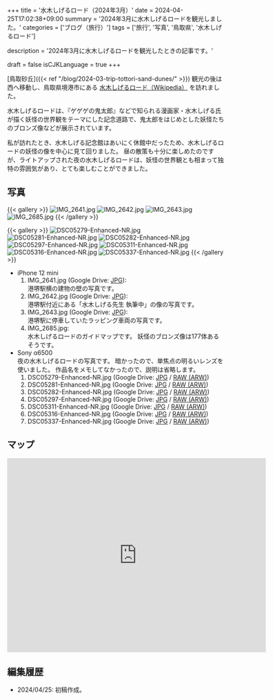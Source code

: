 +++
title = '水木しげるロード（2024年3月）'
date = 2024-04-25T17:02:38+09:00
summary = '2024年3月に水木しげるロードを観光しました。'
categories = ['ブログ（旅行）']
tags = ['旅行', '写真', '鳥取県', '水木しげるロード']

description = '2024年3月に水木しげるロードを観光したときの記事です。'

draft = false
isCJKLanguage = true
+++


[鳥取砂丘]({{< ref "/blog/2024-03-trip-tottori-sand-dunes/" >}}) 観光の後は西へ移動し、鳥取県境港市にある [水木しげるロード（Wikipedia）](https://ja.wikipedia.org/wiki/%E6%B0%B4%E6%9C%A8%E3%81%97%E3%81%92%E3%82%8B%E3%83%AD%E3%83%BC%E3%83%89) を訪れました。

水木しげるロードは、『ゲゲゲの鬼太郎』などで知られる漫画家・水木しげる氏が描く妖怪の世界観をテーマにした記念道路で、鬼太郎をはじめとした妖怪たちのブロンズ像などが展示されています。

私が訪れたとき、水木しげる記念館はあいにく休館中だったため、水木しげるロードの妖怪の像を中心に見て回りました。
昼の散策も十分に楽しめたのですが、ライトアップされた夜の水木しげるロードは、妖怪の世界観とも相まって独特の雰囲気があり、とても楽しむことができました。


## 写真

{{< gallery >}}
  <img src="IMG_2641.jpg" alt="IMG_2641.jpg" class="grid-w33" />
  <img src="IMG_2642.jpg" alt="IMG_2642.jpg" class="grid-w33" />
  <img src="IMG_2643.jpg" alt="IMG_2643.jpg" class="grid-w33" />
  <img src="IMG_2685.jpg" alt="IMG_2685.jpg" class="grid-w60" />
{{< /gallery >}}

{{< gallery >}}
  <img src="DSC05279-Enhanced-NR.jpg" alt="DSC05279-Enhanced-NR.jpg" class="grid-w33" />
  <img src="DSC05281-Enhanced-NR.jpg" alt="DSC05281-Enhanced-NR.jpg" class="grid-w33" />
  <img src="DSC05282-Enhanced-NR.jpg" alt="DSC05282-Enhanced-NR.jpg" class="grid-w66" />
  <img src="DSC05297-Enhanced-NR.jpg" alt="DSC05297-Enhanced-NR.jpg" class="grid-w33" />
  <img src="DSC05311-Enhanced-NR.jpg" alt="DSC05311-Enhanced-NR.jpg" class="grid-w33" />
  <img src="DSC05316-Enhanced-NR.jpg" alt="DSC05316-Enhanced-NR.jpg" class="grid-w66" />
  <img src="DSC05337-Enhanced-NR.jpg" alt="DSC05337-Enhanced-NR.jpg" class="grid-w33" />
{{< /gallery >}}


- iPhone 12 mini
    1. IMG\_2641.jpg (Google Drive: [JPG](https://drive.google.com/file/d/1PvcxTm7Fxf8hdYekzNgH4AwJjqJ5Nn9P/view?usp=drive_link)):  
       港堺駅横の建物の壁の写真です。
    1. IMG\_2642.jpg (Google Drive: [JPG](https://drive.google.com/file/d/1ZDrZ0WtA9S2iYa5yMqJKwyeS-Ow2DLPl/view?usp=drive_link)):  
       港堺駅付近にある「水木しげる先生 執筆中」の像の写真です。
    1. IMG\_2643.jpg (Google Drive: [JPG](https://drive.google.com/file/d/19ofOuepoGBIkQLpqa70ddkPN1o1xQSq0/view?usp=drive_link)):  
       港堺駅に停車していたラッピング車両の写真です。
    1. IMG\_2685.jpg:  
       水木しげるロードのガイドマップです。
       妖怪のブロンズ像は177体あるそうです。
- Sony α6500  
  夜の水木しげるロードの写真です。
  暗かったので、単焦点の明るいレンズを使いました。
  作品名をメモしてなかったので、説明は省略します。
    1. DSC05279-Enhanced-NR.jpg (Google Drive: [JPG](https://drive.google.com/file/d/1yBAdXle0ciN1U-AbrtMLYC0Z7ReKnyEe/view?usp=drive_link) / [RAW (ARW)](https://drive.google.com/file/d/1kiaHtx1p8hmOHLx5WqWhDI-qErGvnggv/view?usp=drive_link))
    1. DSC05281-Enhanced-NR.jpg (Google Drive: [JPG](https://drive.google.com/file/d/1QzPo9u4tfhDjXtzrIj1UMw4yF_iWEuL0/view?usp=drive_link) / [RAW (ARW)](https://drive.google.com/file/d/11h9QBPIWA_enaqKktB46ppkf9Y5pBHH9/view?usp=drive_link))
    1. DSC05282-Enhanced-NR.jpg (Google Drive: [JPG](https://drive.google.com/file/d/1i-vB2cq3-6N5-4N2Nwv3M_fkk6kgn2MP/view?usp=drive_link) / [RAW (ARW)](https://drive.google.com/file/d/1gRmOY6cMgcmC9h-eoGsSQRZw6I-of5Xy/view?usp=drive_link))
    1. DSC05297-Enhanced-NR.jpg (Google Drive: [JPG](https://drive.google.com/file/d/1Nt1CDZNvG0j1dGaMTrrfcpuv3JhY92Yc/view?usp=drive_link) / [RAW (ARW)](https://drive.google.com/file/d/1Aiz6F0WNPRkfxS_18AGtdhle6jpU-Nua/view?usp=drive_link))
    1. DSC05311-Enhanced-NR.jpg (Google Drive: [JPG](https://drive.google.com/file/d/1m5fdoJ70qDlC2BFd6m4BVLWsXHqcFZTL/view?usp=drive_link) / [RAW (ARW)](https://drive.google.com/file/d/1E9fL5cw2tnPn5IBifhvNDdpA_QtWpJ_Q/view?usp=drive_link))
    1. DSC05316-Enhanced-NR.jpg (Google Drive: [JPG](https://drive.google.com/file/d/1M2qXa4iHWwGJDxjBQboblW7iSO87SNr3/view?usp=drive_link) / [RAW (ARW)](https://drive.google.com/file/d/1d-nihWGEvnxIPaqLljY3Vsg0ZA2rXb12/view?usp=drive_link))
    1. DSC05337-Enhanced-NR.jpg (Google Drive: [JPG](https://drive.google.com/file/d/1pS84fMhAUGvUepLfAMLWz53iFkZVCZyO/view?usp=drive_link) / [RAW (ARW)](https://drive.google.com/file/d/1KIaVNSF5H_Y6PmtgN4f_SACR-SOQQSju/view?usp=drive_link))


## マップ

<iframe src="https://www.google.com/maps/embed?pb=!1m18!1m12!1m3!1d3246.3502335926387!2d133.22124177651676!3d35.545051537441516!2m3!1f0!2f0!3f0!3m2!1i1024!2i768!4f13.1!3m3!1m2!1s0x355655b2bc947ee5%3A0xc9cde9852f230188!2sMizuki%20Shigeru%20Road!5e0!3m2!1sen!2sjp!4v1714035631703!5m2!1sen!2sjp" width="600" height="450" style="border:0;" allowfullscreen="" loading="lazy" referrerpolicy="no-referrer-when-downgrade"></iframe>


## 編集履歴

- 2024/04/25: 初稿作成。


